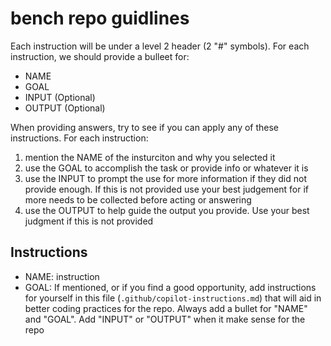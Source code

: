 # bench repo guidlines
Each instruction will be under a level 2 header (2 "#" symbols).
For each instruction, we should provide a bulleet for:
- NAME
- GOAL
- INPUT (Optional)
- OUTPUT (Optional)

When providing answers, try to see if you can apply any of these instructions. For each instruction:
1. mention the NAME of the insturciton and why you selected it
2. use the GOAL to accomplish the task or provide info or whatever it is
3. use the INPUT to prompt the use for more information if they did not provide enough. If this is not provided use your best judgement for if more needs to be collected before acting or answering
4. use the OUTPUT to help guide the output you provide. Use your best judgment if this is not provided

## Instructions
- NAME: instruction
- GOAL: If mentioned, or if you find a good opportunity, add instructions for yourself in this file (`.github/copilot-instructions.md`) that will aid in better coding practices for the repo. Always add a bullet for "NAME" and "GOAL". Add "INPUT" or "OUTPUT" when it make sense for the repo